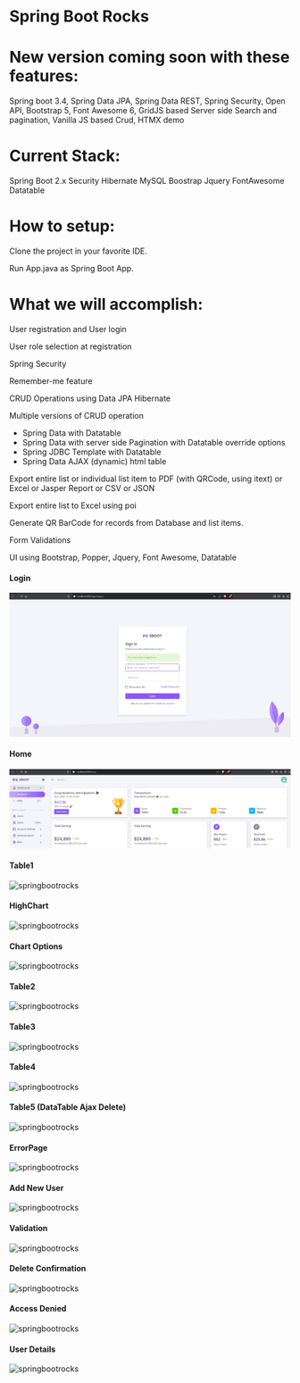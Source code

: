 # Spring Boot Rocks 

# New version coming soon with these features:

Spring boot 3.4, Spring Data JPA, Spring Data REST, Spring Security, Open API, Bootstrap 5, Font Awesome 6, GridJS based Server side Search and pagination, Vanilla JS based Crud, HTMX demo

# Current Stack: 

Spring Boot 2.x Security Hibernate MySQL Boostrap Jquery FontAwesome Datatable

# How to setup:

Clone the project in your favorite IDE.

Run App.java as Spring Boot App.

# What we will accomplish:

User registration and User login

User role selection at registration

Spring Security

Remember-me feature

CRUD Operations using Data JPA Hibernate

Multiple versions of CRUD operation
  - Spring Data with Datatable
  - Spring Data with server side Pagination with Datatable override options
  - Spring JDBC Template with Datatable
  - Spring Data AJAX (dynamic) html table

Export entire list or individual list item to PDF (with QRCode, using itext) or Excel or Jasper Report or CSV or JSON

Export entire list to Excel using poi

Generate QR BarCode for records from Database and list items.

Form Validations

UI using Bootstrap, Popper, Jquery, Font Awesome, Datatable


<h4> Login </h4>

![springbootrocks](https://github.com/ajkr195/springbootrocks/blob/master/screenshots/login.jpg)

<h4> Home </h4>

![springbootrocks](https://github.com/ajkr195/springbootrocks/blob/master/screenshots/home.jpg)

<h4> Table1 </h4>

![springbootrocks](https://github.com/ajkr195/springbootrocks/blob/master/screenshots/table.jpg)

<h4> HighChart </h4>

![springbootrocks](https://github.com/ajkr195/springbootrocks/blob/master/screenshots/chart1.jpg)

<h4> Chart Options </h4>

![springbootrocks](https://github.com/ajkr195/springbootrocks/blob/master/screenshots/chart2.jpg)

<h4> Table2 </h4>

![springbootrocks](https://github.com/ajkr195/springbootrocks/blob/master/screenshots/table2.jpg)


<h4> Table3 </h4>

![springbootrocks](https://github.com/ajkr195/springbootrocks/blob/master/screenshots/table3.jpg)

<h4> Table4 </h4>

![springbootrocks](https://github.com/ajkr195/springbootrocks/blob/master/screenshots/ajaxtable.jpg)

<h4> Table5 (DataTable Ajax Delete)</h4>

![springbootrocks](https://github.com/ajkr195/springbootrocks/blob/master/screenshots/ajaxdelete.jpg)


<h4> ErrorPage </h4>

![springbootrocks](https://github.com/ajkr195/springbootrocks/blob/master/screenshots/errorpage.jpg)


<h4> Add New User </h4>

![springbootrocks](https://github.com/ajkr195/springbootrocks/blob/master/screenshots/addnewuser.jpg)

<h4> Validation </h4>

![springbootrocks](https://github.com/ajkr195/springbootrocks/blob/master/screenshots/validation.jpg)

<h4> Delete Confirmation </h4>

![springbootrocks](https://github.com/ajkr195/springbootrocks/blob/master/screenshots/deleteconfirmation.jpg)


<h4> Access Denied </h4>

![springbootrocks](https://github.com/ajkr195/springbootrocks/blob/master/screenshots/accessdenied.jpg)


<h4> User Details </h4>

![springbootrocks](https://github.com/ajkr195/springbootrocks/blob/master/screenshots/userdetails.jpg)
